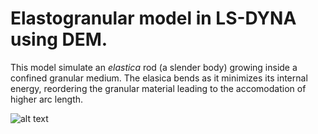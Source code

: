 # Elastogranular model in LS-DYNA using DEM.

This model simulate an *elastica* rod (a slender body) growing inside a confined granular medium. The elasica bends as it minimizes its internal energy, reordering the granular material leading to the accomodation of higher arc length.

![alt text](https://github.com/samanseifi/LSDYNA-input/Elastogranular/figures/XY_displacement.jpg)
